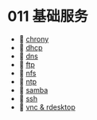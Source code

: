 # 011 基础服务

* 📄 [chrony](siyuan://blocks/20231110105237-h781x1l)
* 📄 [dhcp](siyuan://blocks/20231110105237-nn7rqio)
* 📄 [dns](siyuan://blocks/20231110105237-yvhqk6a)
* 📄 [ftp](siyuan://blocks/20231110105237-z09xbvv)
* 📄 [nfs](siyuan://blocks/20231110105237-7tn11rs)
* 📄 [ntp](siyuan://blocks/20231110105237-h3uix7a)
* 📄 [samba](siyuan://blocks/20231110105237-sb4iqaq)
* 📄 [ssh](siyuan://blocks/20231110105237-ur2o0c1)
* 📄 [vnc &amp; rdesktop](siyuan://blocks/20231110105237-6k1hqse)

‍
